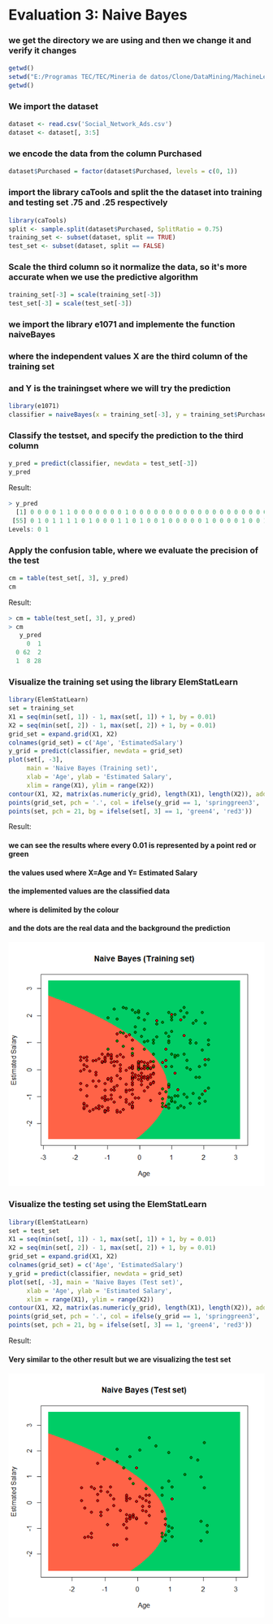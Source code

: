 # Evaluation 3: Naive Bayes

### we get the directory we are using and then we change it and verify it changes
```r
getwd()
setwd("E:/Programas TEC/TEC/Mineria de datos/Clone/DataMining/MachineLearning")
getwd()
```
### We import the dataset
```r
dataset <- read.csv('Social_Network_Ads.csv')
dataset <- dataset[, 3:5]
```
### we encode the data from the column Purchased 
```r
dataset$Purchased = factor(dataset$Purchased, levels = c(0, 1))
```
### import the library caTools and split the the dataset into training and testing set .75 and .25 respectively 
```r
library(caTools)
split <- sample.split(dataset$Purchased, SplitRatio = 0.75)
training_set <- subset(dataset, split == TRUE)
test_set <- subset(dataset, split == FALSE)
```
### Scale the third column so it normalize the data, so it's more accurate when we use the predictive algorithm
```r
training_set[-3] = scale(training_set[-3])
test_set[-3] = scale(test_set[-3])
```
### we import the library e1071 and implemente the function naiveBayes
### where the independent values X are the third column of the training set
### and Y is the trainingset where we will try the prediction
```r
library(e1071)
classifier = naiveBayes(x = training_set[-3], y = training_set$Purchased)
```
### Classify the testset, and specify the prediction to the third column
```r
y_pred = predict(classifier, newdata = test_set[-3])
y_pred
```

Result:

```r
> y_pred
  [1] 0 0 0 0 1 1 0 0 0 0 0 0 0 1 0 0 0 0 0 0 0 0 0 0 0 0 0 0 0 0 0 0 0 0 0 0 0 1 0 0 0 0 0 0 0 0 0 0 0 0 1 1 1 1
 [55] 0 1 0 1 1 1 1 0 1 0 0 0 1 1 0 1 0 0 1 0 0 0 0 0 1 0 0 0 0 1 0 0 1 0 0 1 1 0 0 1 1 1 1 1 1 1
Levels: 0 1

```
### Apply the confusion table, where we evaluate the precision of the test
```r
cm = table(test_set[, 3], y_pred)
cm
```

Result:

```r
> cm = table(test_set[, 3], y_pred)
> cm
   y_pred
     0  1
  0 62  2
  1  8 28
```
### Visualize the training set using the library ElemStatLearn
```r
library(ElemStatLearn)
set = training_set
X1 = seq(min(set[, 1]) - 1, max(set[, 1]) + 1, by = 0.01)
X2 = seq(min(set[, 2]) - 1, max(set[, 2]) + 1, by = 0.01)
grid_set = expand.grid(X1, X2)
colnames(grid_set) = c('Age', 'EstimatedSalary')
y_grid = predict(classifier, newdata = grid_set)
plot(set[, -3],
     main = 'Naive Bayes (Training set)',
     xlab = 'Age', ylab = 'Estimated Salary',
     xlim = range(X1), ylim = range(X2))
contour(X1, X2, matrix(as.numeric(y_grid), length(X1), length(X2)), add = TRUE)
points(grid_set, pch = '.', col = ifelse(y_grid == 1, 'springgreen3', 'tomato'))
points(set, pch = 21, bg = ifelse(set[, 3] == 1, 'green4', 'red3'))
```

Result:
#### we can see the results where every 0.01 is represented by a point red or green
#### the values used where X=Age and Y= Estimated Salary
#### the implemented values are the classified data
#### where is delimited by the colour
#### and the dots are the real data and the background the prediction

![Result_1](../img/Naive_1.png)


### Visualize the testing set using the ElemStatLearn
```r
library(ElemStatLearn)
set = test_set
X1 = seq(min(set[, 1]) - 1, max(set[, 1]) + 1, by = 0.01)
X2 = seq(min(set[, 2]) - 1, max(set[, 2]) + 1, by = 0.01)
grid_set = expand.grid(X1, X2)
colnames(grid_set) = c('Age', 'EstimatedSalary')
y_grid = predict(classifier, newdata = grid_set)
plot(set[, -3], main = 'Naive Bayes (Test set)',
     xlab = 'Age', ylab = 'Estimated Salary',
     xlim = range(X1), ylim = range(X2))
contour(X1, X2, matrix(as.numeric(y_grid), length(X1), length(X2)), add = TRUE)
points(grid_set, pch = '.', col = ifelse(y_grid == 1, 'springgreen3', 'tomato'))
points(set, pch = 21, bg = ifelse(set[, 3] == 1, 'green4', 'red3'))
```

Result:
#### Very similar to the other result but we are visualizing the test set
####

![Result_1](../img/Naive_2.png)
